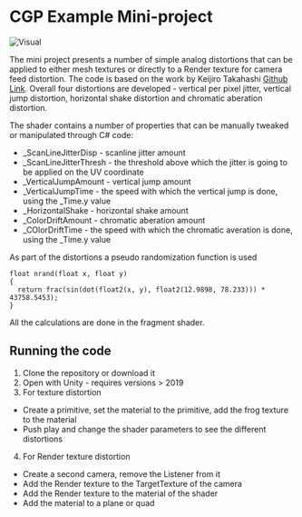 # CGP Example Mini-project

![Visual](Images/ExampleMiniProject.gif)


The mini project presents a number of simple analog distortions that can be applied to either mesh textures or directly to a Render texture for camera feed distortion. The code is based on the work by Keijiro Takahashi [Github Link](https://github.com/Yiiip/KinoGlitch). Overall four distortions are developed - vertical per pixel jitter, vertical jump distortion, horizontal shake distortion and chromatic aberation distortion. 

The shader contains a number of properties that can be manually tweaked or manipulated through C# code:
- _ScanLineJitterDisp - scanline jitter amount
- _ScanLineJitterThresh - the threshold above which the jitter is going to be applied on the UV coordinate
- _VerticalJumpAmount - vertical jump amount
- _VerticalJumpTime - the speed with which the vertical jump is done, using the _Time.y value
- _HorizontalShake - horizontal shake amount
- _ColorDriftAmount - chromatic aberation amount
- _COlorDriftTime - the speed with which the chromatic averation is done, using the _Time.y value

As part of the distortions a pseudo randomization function is used 

```
float nrand(float x, float y)
{
  return frac(sin(dot(float2(x, y), float2(12.9898, 78.233))) * 43758.5453);
}
```

All the calculations are done in the fragment shader.

## Running the code

1. Clone the repository or download it
2. Open with Unity - requires versions > 2019
3. For texture distortion
  - Create a primitive, set the material to the primitive, add the frog texture to the material
  - Push play and change the shader parameters to see the different distortions
4. For Render texture distortion
  - Create a second camera, remove the Listener from it
  - Add the Render texture to the TargetTexture of the camera
  - Add the Render texture to the material of the shader
  - Add the material to a plane or quad
